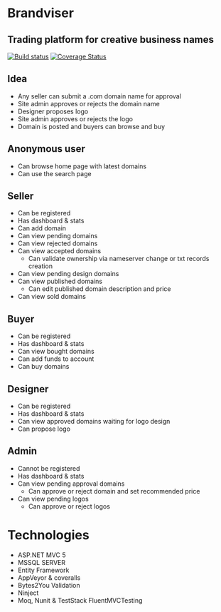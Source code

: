 # Brandviser
## Trading platform for creative business names
[![Build status](https://ci.appveyor.com/api/projects/status/ifyo8nvkpvqdx7om?svg=true)](https://ci.appveyor.com/project/martinst1/brandviser)
[![Coverage Status](https://coveralls.io/repos/github/martinst1/Brandviser/badge.svg?branch=master)](https://coveralls.io/github/martinst1/Brandviser?branch=master)

## Idea
- Any seller can submit a .com domain name for approval
- Site admin approves or rejects the domain name
- Designer proposes logo 
- Site admin approves or rejects the logo
- Domain is posted and buyers can browse and buy

## Anonymous user
- Can browse home page with latest domains
- Can use the search page

## Seller
- Can be registered
- Has dashboard & stats
- Can add domain
- Can view pending domains
- Can view rejected domains
- Can view accepted domains 
  - Can validate ownership via nameserver change or txt records creation
- Can view pending design domains
- Can view published domains 
  - Can edit published domain description and price
- Can view sold domains

## Buyer
- Can be registered
- Has dashboard & stats
- Can view bought domains
- Can add funds to account
- Can buy domains

## Designer
- Can be registered
- Has dashboard & stats
- Can view approved domains waiting for logo design
- Can propose logo

## Admin
- Cannot be registered
- Has dashboard & stats
- Can view pending approval domains
  - Can approve or reject domain and set recommended price
- Can view pending logos
  - Can approve or reject logos

# Technologies
- ASP.NET MVC 5
- MSSQL SERVER 
- Entity Framework
- AppVeyor & coveralls
- Bytes2You Validation
- Ninject
- Moq, Nunit & TestStack FluentMVCTesting

